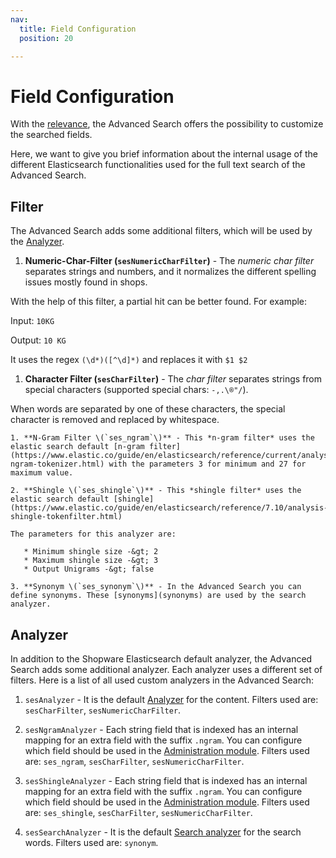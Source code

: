```yaml
---
nav:
  title: Field Configuration
  position: 20

---
```


# Field Configuration

With the [relevance](relevance), the Advanced Search offers the possibility to customize the searched fields.

Here, we want to give you brief information about the internal usage of the different Elasticsearch functionalities used for the full text search of the Advanced Search.

## Filter

The Advanced Search adds some additional filters, which will be used by the [Analyzer](field-config#analyzer).

1. **Numeric-Char-Filter \(`sesNumericCharFilter`\)** - The *numeric char filter* separates strings and numbers, and it normalizes the different spelling issues mostly found in shops.

With the help of this filter, a partial hit can be better found. For example:

   Input: `10KG`

   Output: `10 KG`

It uses the regex `(\d*)([^\d]*)` and replaces it with `$1 $2`

1. **Character Filter \(`sesCharFilter`\)** - The *char filter* separates strings from special characters \(supported special chars: `-,.\®"/`\).

When words are separated by one of these characters, the special character is removed and replaced by whitespace.

    1. **N-Gram Filter \(`ses_ngram`\)** - This *n-gram filter* uses the elastic search default [n-gram filter](https://www.elastic.co/guide/en/elasticsearch/reference/current/analysis-ngram-tokenizer.html) with the parameters 3 for minimum and 27 for maximum value.

    2. **Shingle \(`ses_shingle`\)** - This *shingle filter* uses the elastic search default [shingle](https://www.elastic.co/guide/en/elasticsearch/reference/7.10/analysis-shingle-tokenfilter.html)

    The parameters for this analyzer are:

       * Minimum shingle size -&gt; 2
       * Maximum shingle size -&gt; 3
       * Output Unigrams -&gt; false

    3. **Synonym \(`ses_synonym`\)** - In the Advanced Search you can define synonyms. These [synonyms](synonyms) are used by the search analyzer.

## Analyzer

In addition to the Shopware Elasticsearch default analyzer, the Advanced Search adds some additional analyzer. Each analyzer uses a different set of filters. Here is a list of all used custom analyzers in the Advanced Search:

1. `sesAnalyzer` -   It is the default [Analyzer](https://www.elastic.co/guide/en/elasticsearch/reference/current/analyzer.html) for the content. Filters used are: `sesCharFilter`, `sesNumericCharFilter`.

1. `sesNgramAnalyzer` -  Each string field that is indexed has an internal mapping for an extra field with the suffix `.ngram`. You can configure which field should be used in the [Administration module](https://docs.shopware.com/en/shopware-6-en/enterprise-extensions/enterprise-search?category=shopware-6-en/enterprise-extensions#Configuration). Filters used are: `ses_ngram`, `sesCharFilter`, `sesNumericCharFilter`.

1. `sesShingleAnalyzer` -  Each string field that is indexed has an internal mapping for an extra field with the suffix `.ngram`. You can configure which field should be used in the [Administration module](https://docs.shopware.com/en/shopware-6-en/enterprise-extensions/enterprise-search?category=shopware-6-en/enterprise-extensions#Configuration). Filters used are: `ses_shingle`, `sesCharFilter`, `sesNumericCharFilter`.

1. `sesSearchAnalyzer` -  It is the default [Search analyzer](https://www.elastic.co/guide/en/elasticsearch/reference/current/search-analyzer.html) for the search words. Filters used are: `synonym`.
